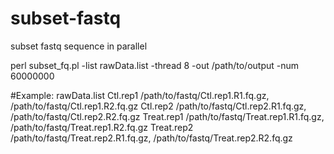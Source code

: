 # subset-fastq
subset fastq sequence in parallel

perl subset_fq.pl -list rawData.list -thread 8 -out /path/to/output -num 60000000

#Example: rawData.list
Ctl.rep1    /path/to/fastq/Ctl.rep1.R1.fq.gz, /path/to/fastq/Ctl.rep1.R2.fq.gz
Ctl.rep2    /path/to/fastq/Ctl.rep2.R1.fq.gz, /path/to/fastq/Ctl.rep2.R2.fq.gz
Treat.rep1    /path/to/fastq/Treat.rep1.R1.fq.gz, /path/to/fastq/Treat.rep1.R2.fq.gz
Treat.rep2    /path/to/fastq/Treat.rep2.R1.fq.gz, /path/to/fastq/Treat.rep2.R2.fq.gz
